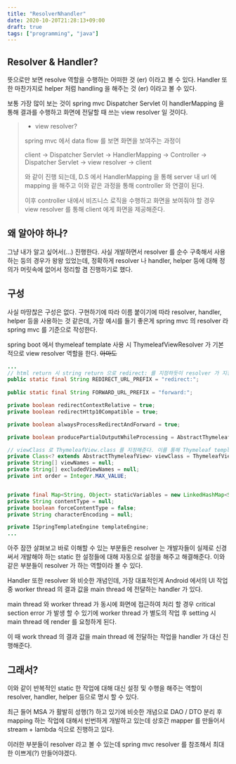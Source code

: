 ```yaml
---
title: "ResolverNhandler"
date: 2020-10-20T21:28:13+09:00
draft: true
tags: ["programming", "java"]
---
```


## Resolver & Handler?

뜻으로만 보면 resolve 역할을 수행하는 어떠한 것 (er) 이라고 볼 수 있다. Handler 또한 마찬가지로 helper 처럼 handling 을 해주는 것 (er) 이라고 볼 수 있다.

보통 가장 많이 보는 것이 spring mvc Dispatcher Servlet 이 handlerMapping 을 통해 결과를 수행하고 화면에 전달할 때 쓰는 view resolver 일 것이다.

> - view resolver?
>
>spring mvc 에서 data flow 를 보면 화면을 보여주는 과정이
>
>client -> Dispatcher Servlet -> HandlerMapping -> Controller -> Dispatcher Servlet -> view resolver -> client
>
>와 같이 진행 되는데, D.S 에서 HandlerMapping 을 통해 server 내 url 에 mapping 을 해주고 이와 같은 과정을 통해
>controller 와 연결이 된다.
>
>이후 controller 내에서 비즈니스 로직을 수행하고 화면을 보여줘야 할 경우 view resolver 를 통해 client 에게 화면을 제공해준다.

## 왜 알아야 하나?

그냥 내가 알고 싶어서(...) 진행한다. 사실 개발하면서 resolver 를 순수 구축해서 사용하는 등의 경우가 왕왕 있었는데, 정확하게 resolver 나 handler, helper 등에 대해
정의가 머릿속에 없어서 정리할 겸 진행하기로 했다.

## 구성

사실 마땅찮은 구성은 없다. 구현하기에 따라 이름 붙이기에 따라 resolver, handler, helper 등을 사용하는 것 같은데, 가장 예시를 들기 좋은게 spring mvc 의 resolver 라
spring mvc 를 기준으로 작성한다.

spring boot 에서 thymeleaf template 사용 시 ThymeleafViewResolver 가 기본적으로 view resolver 역할을 한다. ~~아마도~~

```java
...
// html return 시 string return 으로 redirect: 를 지정하듯이 resolver 가 지정해준다.
public static final String REDIRECT_URL_PREFIX = "redirect:";
    
public static final String FORWARD_URL_PREFIX = "forward:";

private boolean redirectContextRelative = true;
private boolean redirectHttp10Compatible = true;

private boolean alwaysProcessRedirectAndForward = true;

private boolean producePartialOutputWhileProcessing = AbstractThymeleafView.DEFAULT_PRODUCE_PARTIAL_OUTPUT_WHILE_PROCESSING;

// viewClass 로 ThymeleafView.class 를 지정해준다. 이를 통해 Thymeleaf template 에 맞는 화면들을 render 할 수 있다.
private Class<? extends AbstractThymeleafView> viewClass = ThymeleafView.class;   
private String[] viewNames = null;
private String[] excludedViewNames = null;
private int order = Integer.MAX_VALUE;


private final Map<String, Object> staticVariables = new LinkedHashMap<String, Object>(10);
private String contentType = null;
private boolean forceContentType = false;
private String characterEncoding = null;

private ISpringTemplateEngine templateEngine;
...
```

아주 잠깐 살펴보고 바로 이해할 수 있는 부분들은 resolver 는 개발자들이 실제로 신경써서 개발해야 하는 static 한 설정들에 대해
자동으로 설정을 해주고 해결해준다. 이와 같은 부분들이 resolver 가 하는 역할이라 볼 수 있다.

Handler 또한 resolver 와 비슷한 개념인데, 가장 대표적인게 Android 에서의 UI 작업 중 worker thread 의 결과 값을 main thread 에 전달하는 handler 가 있다.

main thread 와 worker thread 가 동시에 화면에 접근하여 처리 할 경우 critical section error 가 발생 할 수 있기에 
worker thread 가 별도의 작업 후 setting 시 main thread 에 render 를 요청하게 된다.

이 때 work thread 의 결과 값을 main thread 에 전달하는 작업을 handler 가 대신 진행해준다.

## 그래서?

이와 같이 반복적인 static 한 작업에 대해 대신 설정 및 수행을 해주는 역할이 resolver, handler, helper 등으로 명시 할 수 있다.

최근 들어 MSA 가 활발히 성행(?) 하고 있기에 비슷한 개념으로 DAO / DTO 분리 후 mapping 하는 작업에 대해서 빈번하게 개발하고 있는데
상호간 mapper 를 만들어서 stream + lambda 식으로 진행하고 있다.

이러한 부분들이 resolver 라고 볼 수 있는데 spring mvc resolver 를 참조해서 최대한 이쁘게(?) 만들어야겠다.